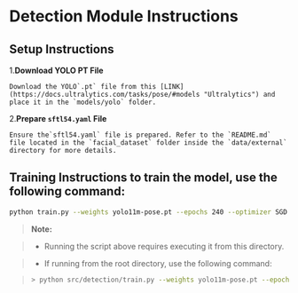 # Detection Module Instructions

## Setup Instructions

1.**Download YOLO PT File**

    Download the YOLO`.pt` file from this [LINK](https://docs.ultralytics.com/tasks/pose/#models "Ultralytics") and place it in the `models/yolo` folder.

2.**Prepare `sftl54.yaml` File**

    Ensure the`sftl54.yaml` file is prepared. Refer to the `README.md` file located in the `facial_dataset` folder inside the `data/external` directory for more details.

## Training Instructions to train the model, use the following command:

```bash
python train.py --weights yolo11m-pose.pt --epochs 240 --optimizer SGD --lrf 1e-5 --weight-decay 5e-3 2>&1 | tee-a ../../reports/yolo_training_results.txt
```

> **Note:**

> - Running the script above requires executing it from this directory.

> - If running from the root directory, use the following command:

> ```bash
>> python src/detection/train.py --weights yolo11m-pose.pt --epochs 240 --optimizer SGD --lrf 1e-5 --weight-decay 5e-3 2>&1 | tee-areports/yolo_training_results.txt
> ```
